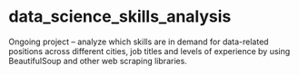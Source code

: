 # data_science_skills_analysis
Ongoing project – analyze which skills are in demand for data-related positions across different cities, job titles and levels of experience by using BeautifulSoup and other web scraping libraries.


